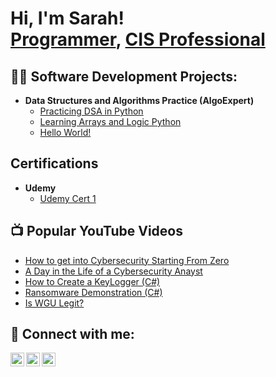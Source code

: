 <h1>Hi, I'm Sarah! <br/><a href="https://github.com/sharpishhh">Programmer</a>, <a href="https://www.linkedin.com/in/sarah-sharp-b3923274/">CIS Professional</a> <!-- <a href="https://www.youtube.com/c/joshmadakor">YouTuber</a></h1> --!>

<h2>👨‍💻 Software Development Projects:</h2>

- <b>Data Structures and Algorithms Practice (AlgoExpert)</b>
  - [Practicing DSA in Python](https://github.com/sharpishhh/Learning-DSA)
  - [Learning Arrays and Logic Python](https://github.com/sharpishhh/LABURL)
  - [Hello World!](https://github.com/sharpishhh/LABURL)

<h2> Certifications</h2>

- <b>Udemy</b>
  - [Udemy Cert 1](URL)
 
  
<h2>📺 Popular YouTube Videos</h2>

- [How to get into Cybersecurity Starting From Zero](https://www.youtube.com/watch?v=a83ASGn_V_s)
- [A Day in the Life of a Cybersecurity Anayst](https://www.youtube.com/watch?v=uHy3oM7NnoU)
- [How to Create a KeyLogger (C#)](https://www.youtube.com/watch?v=N-L9hklSlNk)
- [Ransomware Demonstration (C#)](https://www.youtube.com/watch?v=OfvdQeh79s0)
- [Is WGU Legit?](https://www.youtube.com/watch?v=E2MwRWxDBkA)

<h2> 🤳 Connect with me:</h2>

[<img align="left" alt="JoshMadakor | YouTube" width="22px" src="https://cdn.jsdelivr.net/npm/simple-icons@v3/icons/youtube.svg" />][youtube]
[<img align="left" alt="JoshMadakor | LinkedIn" width="22px" src="https://cdn.jsdelivr.net/npm/simple-icons@v3/icons/linkedin.svg" />][linkedin]
[<img align="left" alt="JoshMadakor | Instagram" width="22px" src="https://cdn.jsdelivr.net/npm/simple-icons@v3/icons/instagram.svg" />][instagram]

[twitter]: https://twitter.com/joshmadakor
[youtube]: https://www.youtube.com/c/joshmadakor
[instagram]: https://www.instagram.com/joshmadakor/
[linkedin]: https://linkedin.com/in/joshmadakor



 
